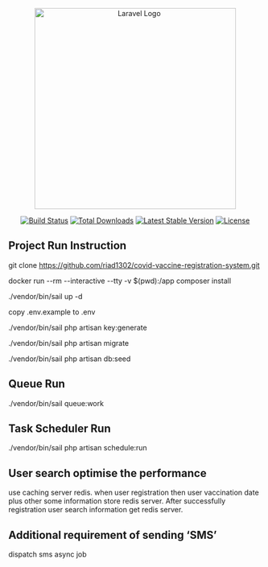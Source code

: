 <p align="center"><a href="https://laravel.com" target="_blank"><img src="https://raw.githubusercontent.com/laravel/art/master/logo-lockup/5%20SVG/2%20CMYK/1%20Full%20Color/laravel-logolockup-cmyk-red.svg" width="400" alt="Laravel Logo"></a></p>

<p align="center">
<a href="https://github.com/laravel/framework/actions"><img src="https://github.com/laravel/framework/workflows/tests/badge.svg" alt="Build Status"></a>
<a href="https://packagist.org/packages/laravel/framework"><img src="https://img.shields.io/packagist/dt/laravel/framework" alt="Total Downloads"></a>
<a href="https://packagist.org/packages/laravel/framework"><img src="https://img.shields.io/packagist/v/laravel/framework" alt="Latest Stable Version"></a>
<a href="https://packagist.org/packages/laravel/framework"><img src="https://img.shields.io/packagist/l/laravel/framework" alt="License"></a>
</p>

## Project Run Instruction

git clone https://github.com/riad1302/covid-vaccine-registration-system.git

docker run --rm --interactive --tty -v $(pwd):/app composer install

./vendor/bin/sail up -d

copy .env.example to .env

./vendor/bin/sail php artisan key:generate

./vendor/bin/sail php artisan migrate

./vendor/bin/sail php artisan db:seed
 
 ## Queue Run
 
./vendor/bin/sail queue:work

## Task Scheduler Run

./vendor/bin/sail php artisan schedule:run

## User search optimise the performance 

use caching server redis. when user registration then user 
vaccination date plus other some information store redis server.
After successfully registration user search information get redis 
server.

## Additional requirement of sending ‘SMS’ 

 dispatch sms async job  

